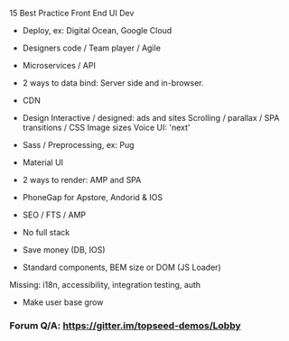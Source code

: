 
15 Best Practice Front End UI Dev

- Deploy, ex: Digital Ocean, Google Cloud
- Designers code / Team player / Agile 
- Microservices / API
- 2 ways to data bind: Server side and in-browser.

- CDN

- Design
    Interactive / designed: ads and sites
    Scrolling / parallax / SPA transitions / CSS
    Image sizes
    Voice UI: 'next'

- Sass / Preprocessing, ex: Pug
- Material UI
- 2 ways to render: AMP and SPA
- PhoneGap for Apstore, Andorid & IOS

- SEO / FTS / AMP
- No full stack
- Save money (DB, IOS)
- Standard components, BEM size or DOM
(JS Loader)

Missing: i18n, accessibility, integration testing, auth

- Make user base grow
### Forum Q/A: https://gitter.im/topseed-demos/Lobby
